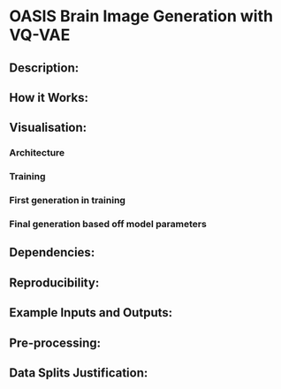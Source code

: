 # OASIS Brain Image Generation with VQ-VAE

## Description:

## How it Works:

## Visualisation:
### Architecture

### Training

### First generation in training

### Final generation based off model parameters

## Dependencies:

## Reproducibility:

## Example Inputs and Outputs:

## Pre-processing:

## Data Splits Justification:
